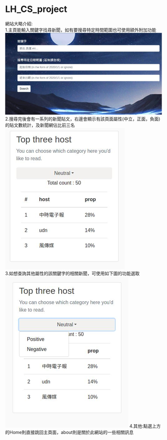 # LH_CS_project
網站大略介紹:    
  1.主頁能輸入關鍵字找尋新聞，如有要搜尋特定時間範圍也可使用額外附加功能  
![image](https://github.com/youthink0/LH_CS_project/blob/use-in-readme/home_intro.JPG?raw=true)  
  2.搜尋完後會有一系列的新聞貼文，右邊會顯示有該頁面屬性(中立，正面，負面)的貼文數統計，及新聞網佔比前三名  
![image](https://github.com/youthink0/LH_CS_project/blob/use-in-readme/result_intro0.JPG?raw=true)  
  3.如想查詢其他屬性的該關鍵字的相關新聞，可使用如下圖的功能選取  
![image](https://github.com/youthink0/LH_CS_project/blob/use-in-readme/result_intro.JPG?raw=true)
  4.其他:點選上方的Home則直接跳回主頁面，about則是關於此網站的一些相關訊息  
